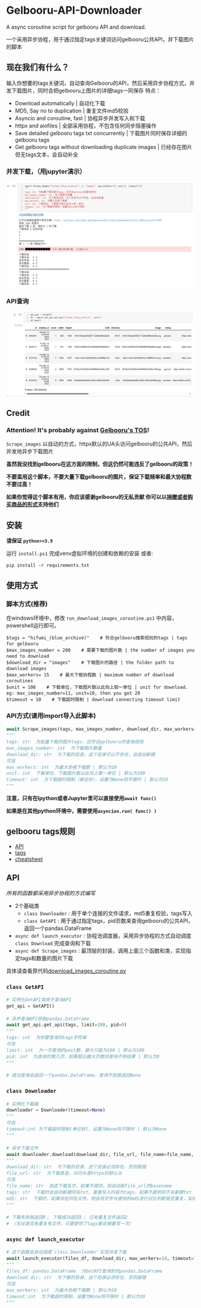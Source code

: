 # Gelbooru-API-Downloader
A async coroutine script for gelbooru API and download.  

一个采用异步协程，用于通过指定tags关键词访问gelbooru公共API，并下载图片的脚本

## 现在我们有什么？
输入你想要的tags关键词，自动查询Gelbooru的API，然后采用异步协程方式，并发下载图片，同时会把gelbooru上图片的详细tags一同保存
特点：
 - Download automatically | 自动化下载
 - MD5, Say no to duplication | 重复文件md5校验
 - Asyncio and coroutine, fast | 协程异步并发写入和下载
 - httpx and aiofiles | 全部采用协程，不包含任何同步阻塞操作
 - Save detailed gelbooru tags txt concurrently | 下载图片同时保存详细的gelbooru tags
 - Get gelbooru tags without downloading duplicate images | 已经存在图片但无tags文本，会自动补全

### 并发下载，（用jupyter演示）
![Scrape_images](./docs/Scrape_images.png)

### API查询
![GetAPI](./docs/GetAPI.png)

## Credit
### **Attention! It's probably against [Gelbooru's TOS](https://gelbooru.com/tos.php)!**

`Scrape_images` 以自动的方式，httpx默认的UA头访问gelbooru的公共API，然后并发地异步下载图片

**虽然我没找到gelbooru在这方面的限制，但这仍然可能违反了gelbooru的政策！**

**不要滥用这个脚本，不要大量下载gelbooru的图片，保证下载频率和最大协程数不要过高！**

**如果你觉得这个脚本有用，你应该感谢gelbooru的无私贡献
你可以以[捐赠或者购买商品的形式](https://buymyshit.moneygrubbingwhore.com/index.php?page=products&s=list)支持他们**

## 安装
**请保证 `python>=3.9`**

运行 `install.ps1` 完成venv虚拟环境的创建和依赖的安装
或者:
```shell
pip install -r requirements.txt
```

## 使用方式
### 脚本方式(推荐)
在windows环境中，修改 `run_download_images_coroutine.ps1` 中内容，powershell运行即可。
```shell
$tags = "hifumi_(blue_archive)"    # 符合gelbooru搜索规则的tags | tags for gelbooru
$max_images_number = 200    # 需要下载的图片数 | the number of images you need to download
$download_dir = "images"    # 下载图片的路径 | the folder path to download images
$max_workers= 15    # 最大下载协程数 | maximum number of download coroutines
$unit = 100    # 下载单位，下载图片数以此向上取一单位 | unit for download. eg: max_images_number=11, unit=10, then you get 20
$timeout = 10    # 下载超时限制 | download connecting timeout limit
```

### API方式(请用import导入此脚本)
```python
await Scrape_images(tags, max_images_number, download_dir, max_workers=max_workers, unit=unit, timeout=timeout)
"""
tags: str  为批量下载的图片tags，应符合gelbooru的查询规则
max_images_number: int  为下载图片数量
download_dir: str  为下载的目录，这个目录可以不存在，会自动新建
可选
max_workers: int  为最大协程下载数 | 默认为10
unit: int  下载单位，下载图片数以此向上取一单位 | 默认为100
timeout: int  为下载超时限制（单位秒），设置为None则不限时 | 默认为10
"""
```
**注意，只有在Ipython或者Jupyter里可以直接使用`await func()`**

**如果是在其他python环境中，需要使用`asyncion.run( func() )`**

## gelbooru tags规则
 - [API](https://gelbooru.com/index.php?page=wiki&s=view&id=18780)
 - [tags](https://gelbooru.com/index.php?page=wiki&s=&s=view&id=25921)
 - [cheatsheet](https://gelbooru.com/index.php?page=wiki&s=&s=view&id=26263)

## API

*所有的函数都采用异步协程的方式编写*

 - 2个基础类
   - `class Downloader` : 用于单个连接的文件请求，md5重复校验，tags写入
   - `class GetAPI` : 用于通过指定tags，pid页数来查询gelbooru的公共API，返回一个pandas.DataFrame
 - `async def launch_executor` : 协程池调度器，采用异步协程的方式自动调度 `class Download` 完成查询和下载
 - `async def Scrape_images` : 最顶层的封装，调用上面三个函数和类，实现指定tags和数量的图片下载

具体请查看原代码[download_images_coroutine.py](download_images_coroutine.py)

### `class GetAPI`
```python
# 实例化GetAPI类用于查询API
get_api = GetAPI()

# 异步查询API获取pandas.DataFrame
await get_api.get_api(tags, limit=100, pid=0)
"""
tags: int  为你要查询的tags字符串
可选
limit: int  为一次查询的post数，最大只能为100 | 默认为100
pid: int  为查询的第几页，如果超出最大页数则查询不到结果 | 默认为0
"""

# 成功查询会返回一个pandas.DataFrame，查询不到就返回None
```

### `class Downloader`
```python
# 实例化下载器
downloader = Downloader(timeout=None)
""" 
可选
timeout:int 为下载超时限制(单位秒)，设置为None则不限时 | 默认为None 
"""

# 异步下载文件
await downloader.download(download_dir, file_url, file_name=file_name, tags=tags, md5=md5)
"""
download_dir: str  为下载的目录，这个目录必须存在，否则报错
file_url: str  为下载直连，访问头是httpx的默认头
可选
file_name: str  指定下载名字，如果不提供，则自动取file_url的basename
tags: str  下载时会自动新建同名txt，里面写入内容为tags，如果不提供则不会新建txt
md5: str  下载时，如果存在同名文件，则会将文件与提供的md5进行对比判断是否重复，如果不提供则不校验
"""

# 下载失败就返回0； 下载成功返回1； 已有重复文件返回2
# （无论是否有重复有文件，只要提供了tags都会被重写一次）
```

### `async def launch_executor`
```python
# 这个函数会自动调度`class Downloader`实现并发下载
await launch_executor(files_df, download_dir, max_workers=10, timeout=10)
"""
files_df: pandas.DataFrame  为GetAPI查询到的pandas.DataFrame
download_dir: str  为下载的目录，这个目录必须存在，否则报错
可选
max_workers: int  为最大协程下载数 | 默认为10
timeout:int  为下载超时限制，设置为None则不限时 | 默认为10
"""
```
